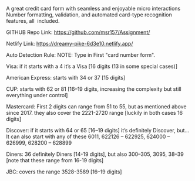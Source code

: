 A great credit card form with seamless and enjoyable micro interactions Number formatting, validation, and automated card-type recognition features, all  included.


GITHUB Repo Link: https://github.com/msr157/Assignment/

Netlify Link: https://dreamy-pike-6d3e10.netlify.app/


Auto Detection Rule:
NOTE: Type in First "card number form".

Visa: if it starts with a 4 it’s a Visa [16 digits (13 in some special cases)]

American Express: starts with 34 or 37 [15 digits]

CUP: starts with 62 or 81 [16–19 digits, increasing the complexity but still everything under control]

Mastercard: First 2 digits can range from 51 to 55, but as mentioned above since 2017. they also cover the 2221-2720 range [luckily in both cases 16 digits]

Discover: if it starts with 64 or 65 [16–19 digits] it’s definitely Discover, but…
It can also start with any of these 6011, 622126 – 622925, 624000 – 626999, 628200 – 628899 

Diners: 36 definitely Diners [14-19 digits], but also 300–305, 3095, 38–39 [note that these range from 16-19 digits]

JBC: covers the range 3528-3589 [16–19 digits]
